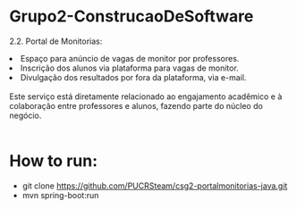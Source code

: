 # Grupo2-ConstrucaoDeSoftware


2.2. Portal de Monitorias:

<li>Espaço para anúncio de vagas de monitor por professores.</li>
<li>Inscrição dos alunos via plataforma para vagas de monitor.</li>
<li>Divulgação dos resultados por fora da plataforma, via e-mail.</li>
<br>
Este serviço está diretamente relacionado ao engajamento acadêmico e à colaboração entre professores e alunos, fazendo parte do núcleo do negócio.
<br>
<br>

# How to run:
- git clone https://github.com/PUCRSteam/csg2-portalmonitorias-java.git
- mvn spring-boot:run
